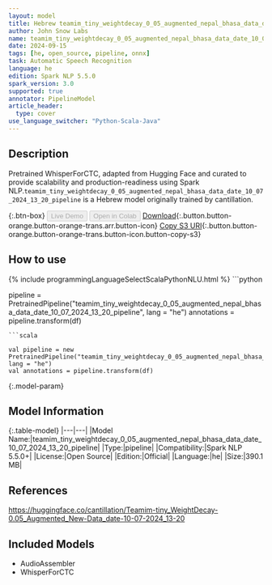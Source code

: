 ```yaml
---
layout: model
title: Hebrew teamim_tiny_weightdecay_0_05_augmented_nepal_bhasa_data_date_10_07_2024_13_20_pipeline pipeline WhisperForCTC from cantillation
author: John Snow Labs
name: teamim_tiny_weightdecay_0_05_augmented_nepal_bhasa_data_date_10_07_2024_13_20_pipeline
date: 2024-09-15
tags: [he, open_source, pipeline, onnx]
task: Automatic Speech Recognition
language: he
edition: Spark NLP 5.5.0
spark_version: 3.0
supported: true
annotator: PipelineModel
article_header:
  type: cover
use_language_switcher: "Python-Scala-Java"
---
```


## Description

Pretrained WhisperForCTC, adapted from Hugging Face and curated to provide scalability and production-readiness using Spark NLP.`teamim_tiny_weightdecay_0_05_augmented_nepal_bhasa_data_date_10_07_2024_13_20_pipeline` is a Hebrew model originally trained by cantillation.

{:.btn-box}
<button class="button button-orange" disabled>Live Demo</button>
<button class="button button-orange" disabled>Open in Colab</button>
[Download](https://s3.amazonaws.com/auxdata.johnsnowlabs.com/public/models/teamim_tiny_weightdecay_0_05_augmented_nepal_bhasa_data_date_10_07_2024_13_20_pipeline_he_5.5.0_3.0_1726419635838.zip){:.button.button-orange.button-orange-trans.arr.button-icon}
[Copy S3 URI](s3://auxdata.johnsnowlabs.com/public/models/teamim_tiny_weightdecay_0_05_augmented_nepal_bhasa_data_date_10_07_2024_13_20_pipeline_he_5.5.0_3.0_1726419635838.zip){:.button.button-orange.button-orange-trans.button-icon.button-copy-s3}

## How to use



<div class="tabs-box" markdown="1">
{% include programmingLanguageSelectScalaPythonNLU.html %}
```python

pipeline = PretrainedPipeline("teamim_tiny_weightdecay_0_05_augmented_nepal_bhasa_data_date_10_07_2024_13_20_pipeline", lang = "he")
annotations =  pipeline.transform(df)   

```
```scala

val pipeline = new PretrainedPipeline("teamim_tiny_weightdecay_0_05_augmented_nepal_bhasa_data_date_10_07_2024_13_20_pipeline", lang = "he")
val annotations = pipeline.transform(df)

```
</div>

{:.model-param}
## Model Information

{:.table-model}
|---|---|
|Model Name:|teamim_tiny_weightdecay_0_05_augmented_nepal_bhasa_data_date_10_07_2024_13_20_pipeline|
|Type:|pipeline|
|Compatibility:|Spark NLP 5.5.0+|
|License:|Open Source|
|Edition:|Official|
|Language:|he|
|Size:|390.1 MB|

## References

https://huggingface.co/cantillation/Teamim-tiny_WeightDecay-0.05_Augmented_New-Data_date-10-07-2024_13-20

## Included Models

- AudioAssembler
- WhisperForCTC